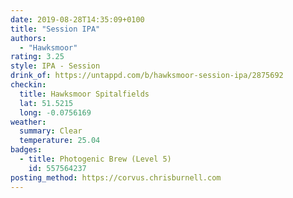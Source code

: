 ```yaml
---
date: 2019-08-28T14:35:09+0100
title: "Session IPA"
authors:
  - "Hawksmoor"
rating: 3.25
style: IPA - Session
drink_of: https://untappd.com/b/hawksmoor-session-ipa/2875692
checkin:
  title: Hawksmoor Spitalfields
  lat: 51.5215
  long: -0.0756169
weather:
  summary: Clear
  temperature: 25.04
badges:
  - title: Photogenic Brew (Level 5)
    id: 557564237
posting_method: https://corvus.chrisburnell.com
---
```

